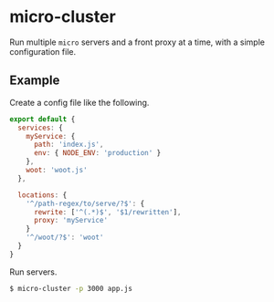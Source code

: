 # micro-cluster

Run multiple `micro` servers and a front proxy at a time, with a simple configuration file.

## Example

Create a config file like the following.

```js
export default {
  services: {
    myService: {
      path: 'index.js',
      env: { NODE_ENV: 'production' }
    },
    woot: 'woot.js'
  },

  locations: {
    '^/path-regex/to/serve/?$': {
      rewrite: ['^(.*)$', '$1/rewritten'],
      proxy: 'myService'
    }
    '^/woot/?$': 'woot'
  }
}
```

Run servers.

```bash
$ micro-cluster -p 3000 app.js
```

